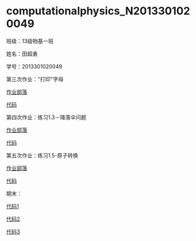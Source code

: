 #  computationalphysics_N2013301020049
 班级：13级物基一班

 姓名：田超勇

 学号：2013301020049



第三次作业："打印"字母

   [作业部落](https://www.zybuluo.com/Tianchaoyong/note/400361)

   [代码](https://github.com/tianchaoyong/computationalphysics_N2013301020049/blob/master/Codes/the_3rd_homework%20code.py)



第四次作业：练习1.3－降落伞问题

   [作业部落](https://www.zybuluo.com/Tianchaoyong/note/404572)
   
   [代码](https://github.com/tianchaoyong/computationalphysics_N2013301020049/blob/master/Codes/the%204th%20homework%20code.py)


第五次作业：练习1.5-原子转换

   [作业部落](https://www.zybuluo.com/Tianchaoyong/note/405717)

   [代码](https://github.com/tianchaoyong/computationalphysics_N2013301020049/blob/master/Codes/the%205th%20homework%20code.py)

期末：

   []()
 
   [代码1](https://github.com/tianchaoyong/computationalphysics_N2013301020049/blob/master/Codes/lastone/nothing_code.py)
 
   [代码2](https://github.com/tianchaoyong/computationalphysics_N2013301020049/blob/master/Codes/lastone/resistance_code.py)
 
   [代码3](https://github.com/tianchaoyong/computationalphysics_N2013301020049/blob/master/Codes/lastone/spinning_code.py)
 
   []()
